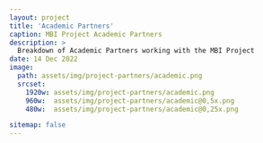```yaml
---
layout: project
title: 'Academic Partners'
caption: MBI Project Academic Partners
description: >
  Breakdown of Academic Partners working with the MBI Project
date: 14 Dec 2022
image: 
  path: assets/img/project-partners/academic.png
  srcset: 
    1920w: assets/img/project-partners/academic.png
    960w:  assets/img/project-partners/academic@0,5x.png
    480w:  assets/img/project-partners/academic@0,25x.png

sitemap: false
---
```

